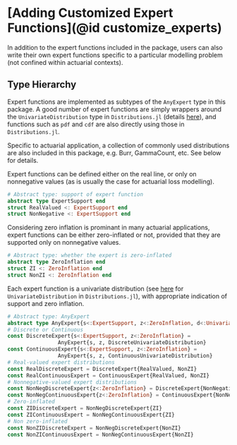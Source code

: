 # [Adding Customized Expert Functions](@id customize_experts)

In addition to the expert functions included in the package, users can also write their own
expert functions specific to a particular modelling problem (not confined within actuarial contexts).

## Type Hierarchy

Expert functions are implemented as subtypes of the `AnyExpert` type in this package.
A good number of expert functions are simply wrappers around the `UnivariateDistribution` type in `Distributions.jl` (details [here](https://juliastats.org/Distributions.jl/stable/types/)), and functions such as `pdf` and `cdf` are also directly using those in `Distributions.jl`.

Specific to actuarial application, a collection of commonly used distributions are also included in this package, e.g. Burr, GammaCount, etc. See below for details.

Expert functions can be defined either on the real line, or only on nonnegative values (as is usually the case for actuarial loss modelling).

```julia
# Abstract type: support of expert function
abstract type ExpertSupport end
struct RealValued <: ExpertSupport end
struct NonNegative <: ExpertSupport end
```

Considering zero inflation is prominant in many actuarial applications, expert functions can be either zero-inflated or not,
provided that they are supported only on nonnegative values.

```julia
# Abstract type: whether the expert is zero-inflated
abstract type ZeroInflation end
struct ZI <: ZeroInflation end
struct NonZI <: ZeroInflation end
```

Each expert function is a univariate distribution (see [here](https://juliastats.org/Distributions.jl/stable/univariate/) for `UnivariateDistribution` in `Distributions.jl`), with appropriate indication of support and zero inflation. 

```julia
# Abstract type: AnyExpert
abstract type AnyExpert{s<:ExpertSupport, z<:ZeroInflation, d<:UnivariateDistribution} end
# Discrete or Continuous
const DiscreteExpert{s<:ExpertSupport, z<:ZeroInflation} = 
                AnyExpert{s, z, DiscreteUnivariateDistribution}
const ContinuousExpert{s<:ExpertSupport, z<:ZeroInflation} = 
                AnyExpert{s, z, ContinuousUnivariateDistribution}
# Real-valued expert distributions
const RealDiscreteExpert = DiscreteExpert{RealValued, NonZI}
const RealContinuousExpert = ContinuousExpert{RealValued, NonZI}
# Nonnegative-valued expert distributions
const NonNegDiscreteExpert{z<:ZeroInflation} = DiscreteExpert{NonNegative, z}
const NonNegContinuousExpert{z<:ZeroInflation} = ContinuousExpert{NonNegative, z}
# Zero-inflated
const ZIDiscreteExpert = NonNegDiscreteExpert{ZI}
const ZIContinuousExpert = NonNegContinuousExpert{ZI}
# Non zero-inflated
const NonZIDiscreteExpert = NonNegDiscreteExpert{NonZI}
const NonZIContinuousExpert = NonNegContinuousExpert{NonZI}
```
